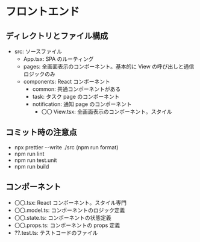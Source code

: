 # フロントエンド

## ディレクトリとファイル構成

- src: ソースファイル
  - App.tsx: SPA のルーティング
  - pages: 全画面表示のコンポーネント。基本的に View の呼び出しと通信ロジックのみ
  - components: React コンポーネント
    - common: 共通コンポーネントがある
    - task: タスク page のコンポーネント
    - notification: 通知 page のコンポーネント
      - 〇〇 View.tsx: 全画面表示のコンポーネント。スタイル

## コミット時の注意点

- npx prettier --write ./src (npm run format)
- npm run lint
- npm run test.unit
- npm run build

## コンポーネント

- 〇〇.tsx: React コンポーネント。スタイル専門
- 〇〇.model.ts: コンポーネントのロジック定義
- 〇〇.state.ts: コンポーネントの状態定義
- 〇〇.props.ts: コンポーネントの props 定義
- ??.test.ts: テストコードのファイル
